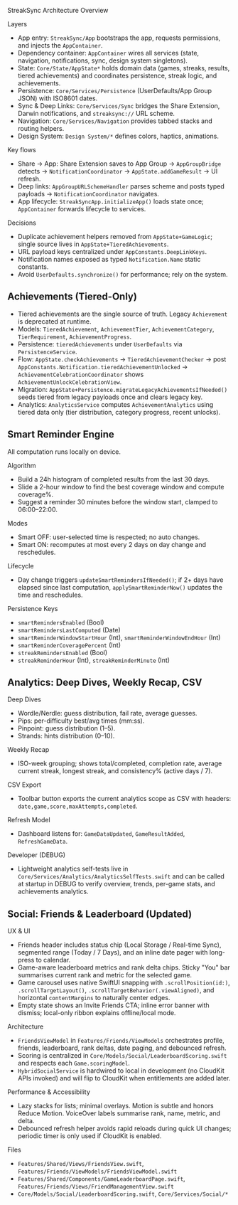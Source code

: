 StreakSync Architecture Overview

Layers
- App entry: `StreakSync/App` bootstraps the app, requests permissions, and injects the `AppContainer`.
- Dependency container: `AppContainer` wires all services (state, navigation, notifications, sync, design system singletons).
- State: `Core/State/AppState*` holds domain data (games, streaks, results, tiered achievements) and coordinates persistence, streak logic, and achievements.
- Persistence: `Core/Services/Persistence` (UserDefaults/App Group JSON) with ISO8601 dates.
- Sync & Deep Links: `Core/Services/Sync` bridges the Share Extension, Darwin notifications, and `streaksync://` URL scheme.
- Navigation: `Core/Services/Navigation` provides tabbed stacks and routing helpers.
- Design System: `Design System/*` defines colors, haptics, animations.

Key flows
- Share → App: Share Extension saves to App Group → `AppGroupBridge` detects → `NotificationCoordinator` → `AppState.addGameResult` → UI refresh.
- Deep links: `AppGroupURLSchemeHandler` parses scheme and posts typed payloads → `NotificationCoordinator` navigates.
- App lifecycle: `StreakSyncApp.initializeApp()` loads state once; `AppContainer` forwards lifecycle to services.

Decisions
- Duplicate achievement helpers removed from `AppState+GameLogic`; single source lives in `AppState+TieredAchievements`.
- URL payload keys centralized under `AppConstants.DeepLinkKeys`.
- Notification names exposed as typed `Notification.Name` static constants.
- Avoid `UserDefaults.synchronize()` for performance; rely on the system.

## Achievements (Tiered-Only)

- Tiered achievements are the single source of truth. Legacy `Achievement` is deprecated at runtime.
- Models: `TieredAchievement`, `AchievementTier`, `AchievementCategory`, `TierRequirement`, `AchievementProgress`.
- Persistence: `tieredAchievements` under `UserDefaults` via `PersistenceService`.
- Flow: `AppState.checkAchievements` -> `TieredAchievementChecker` -> post `AppConstants.Notification.tieredAchievementUnlocked` -> `AchievementCelebrationCoordinator` shows `AchievementUnlockCelebrationView`.
- Migration: `AppState+Persistence.migrateLegacyAchievementsIfNeeded()` seeds tiered from legacy payloads once and clears legacy key.
- Analytics: `AnalyticsService` computes `AchievementAnalytics` using tiered data only (tier distribution, category progress, recent unlocks).

## Smart Reminder Engine

All computation runs locally on device.

Algorithm
- Build a 24h histogram of completed results from the last 30 days.
- Slide a 2-hour window to find the best coverage window and compute coverage%.
- Suggest a reminder 30 minutes before the window start, clamped to 06:00–22:00.

Modes
- Smart OFF: user-selected time is respected; no auto changes.
- Smart ON: recomputes at most every 2 days on day change and reschedules.

Lifecycle
- Day change triggers `updateSmartRemindersIfNeeded()`; if 2+ days have elapsed since last computation, `applySmartReminderNow()` updates the time and reschedules.

Persistence Keys
- `smartRemindersEnabled` (Bool)
- `smartRemindersLastComputed` (Date)
- `smartReminderWindowStartHour` (Int), `smartReminderWindowEndHour` (Int)
- `smartReminderCoveragePercent` (Int)
- `streakRemindersEnabled` (Bool)
- `streakReminderHour` (Int), `streakReminderMinute` (Int)

## Analytics: Deep Dives, Weekly Recap, CSV

Deep Dives
- Wordle/Nerdle: guess distribution, fail rate, average guesses.
- Pips: per-difficulty best/avg times (mm:ss).
- Pinpoint: guess distribution (1–5).
- Strands: hints distribution (0–10).

Weekly Recap
- ISO-week grouping; shows total/completed, completion rate, average current streak, longest streak, and consistency% (active days / 7).

CSV Export
- Toolbar button exports the current analytics scope as CSV with headers: `date,game,score,maxAttempts,completed`.

Refresh Model
- Dashboard listens for: `GameDataUpdated`, `GameResultAdded`, `RefreshGameData`.

Developer (DEBUG)
- Lightweight analytics self-tests live in `Core/Services/Analytics/AnalyticsSelfTests.swift` and can be called at startup in DEBUG to verify overview, trends, per-game stats, and achievements analytics.

## Social: Friends & Leaderboard (Updated)

UX & UI
- Friends header includes status chip (Local Storage / Real-time Sync), segmented range (Today / 7 Days), and an inline date pager with long-press to calendar.
- Game-aware leaderboard metrics and rank delta chips. Sticky "You" bar summarises current rank and metric for the selected game.
- Game carousel uses native SwiftUI snapping with `.scrollPosition(id:)`, `.scrollTargetLayout()`, `.scrollTargetBehavior(.viewAligned)`, and horizontal `contentMargins` to naturally center edges.
- Empty state shows an Invite Friends CTA; inline error banner with dismiss; local-only ribbon explains offline/local mode.

Architecture
- `FriendsViewModel` in `Features/Friends/ViewModels` orchestrates profile, friends, leaderboard, rank deltas, date paging, and debounced refresh.
- Scoring is centralized in `Core/Models/Social/LeaderboardScoring.swift` and respects each `Game.scoringModel`.
- `HybridSocialService` is hardwired to local in development (no CloudKit APIs invoked) and will flip to CloudKit when entitlements are added later.

Performance & Accessibility
- Lazy stacks for lists; minimal overlays. Motion is subtle and honors Reduce Motion. VoiceOver labels summarise rank, name, metric, and delta.
- Debounced refresh helper avoids rapid reloads during quick UI changes; periodic timer is only used if CloudKit is enabled.

Files
- `Features/Shared/Views/FriendsView.swift`, `Features/Friends/ViewModels/FriendsViewModel.swift`
- `Features/Shared/Components/GameLeaderboardPage.swift`, `Features/Friends/Views/FriendManagementView.swift`
- `Core/Models/Social/LeaderboardScoring.swift`, `Core/Services/Social/*`

